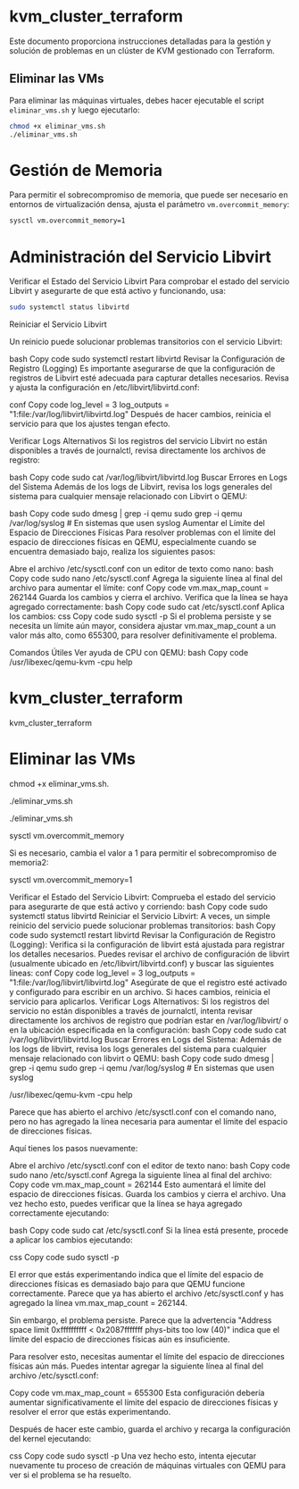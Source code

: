 
# kvm_cluster_terraform

Este documento proporciona instrucciones detalladas para la gestión y solución de problemas en un clúster de KVM gestionado con Terraform.

## Eliminar las VMs

Para eliminar las máquinas virtuales, debes hacer ejecutable el script `eliminar_vms.sh` y luego ejecutarlo:

```bash
chmod +x eliminar_vms.sh
./eliminar_vms.sh
```


# Gestión de Memoria

Para permitir el sobrecompromiso de memoria, que puede ser necesario en entornos de virtualización densa, ajusta el parámetro `vm.overcommit_memory`:

```bash
sysctl vm.overcommit_memory=1
```

#  Administración del Servicio Libvirt
Verificar el Estado del Servicio Libvirt
Para comprobar el estado del servicio Libvirt y asegurarte de que está activo y funcionando, usa:

```bash
sudo systemctl status libvirtd
```

Reiniciar el Servicio Libvirt

Un reinicio puede solucionar problemas transitorios con el servicio Libvirt:

bash
Copy code
sudo systemctl restart libvirtd
Revisar la Configuración de Registro (Logging)
Es importante asegurarse de que la configuración de registros de Libvirt esté adecuada para capturar detalles necesarios. Revisa y ajusta la configuración en /etc/libvirt/libvirtd.conf:

conf
Copy code
log_level = 3
log_outputs = "1:file:/var/log/libvirt/libvirtd.log"
Después de hacer cambios, reinicia el servicio para que los ajustes tengan efecto.

Verificar Logs Alternativos
Si los registros del servicio Libvirt no están disponibles a través de journalctl, revisa directamente los archivos de registro:

bash
Copy code
sudo cat /var/log/libvirt/libvirtd.log
Buscar Errores en Logs del Sistema
Además de los logs de Libvirt, revisa los logs generales del sistema para cualquier mensaje relacionado con Libvirt o QEMU:

bash
Copy code
sudo dmesg | grep -i qemu
sudo grep -i qemu /var/log/syslog  # En sistemas que usen syslog
Aumentar el Límite del Espacio de Direcciones Físicas
Para resolver problemas con el límite del espacio de direcciones físicas en QEMU, especialmente cuando se encuentra demasiado bajo, realiza los siguientes pasos:

Abre el archivo /etc/sysctl.conf con un editor de texto como nano:
bash
Copy code
sudo nano /etc/sysctl.conf
Agrega la siguiente línea al final del archivo para aumentar el límite:
conf
Copy code
vm.max_map_count = 262144
Guarda los cambios y cierra el archivo. Verifica que la línea se haya agregado correctamente:
bash
Copy code
sudo cat /etc/sysctl.conf
Aplica los cambios:
css
Copy code
sudo sysctl -p
Si el problema persiste y se necesita un límite aún mayor, considera ajustar vm.max_map_count a un valor más alto, como 655300, para resolver definitivamente el problema.

Comandos Útiles
Ver ayuda de CPU con QEMU:
bash
Copy code
/usr/libexec/qemu-kvm -cpu help



# kvm_cluster_terraform
 kvm_cluster_terraform


# Eliminar las VMs
chmod +x eliminar_vms.sh.

./eliminar_vms.sh


./eliminar_vms.sh

sysctl vm.overcommit_memory

Si es necesario, cambia el valor a 1 para permitir el sobrecompromiso de memoria2:

sysctl vm.overcommit_memory=1


Verificar el Estado del Servicio Libvirt:
Comprueba el estado del servicio para asegurarte de que está activo y corriendo:
bash
Copy code
sudo systemctl status libvirtd
Reiniciar el Servicio Libvirt:
A veces, un simple reinicio del servicio puede solucionar problemas transitorios:
bash
Copy code
sudo systemctl restart libvirtd
Revisar la Configuración de Registro (Logging):
Verifica si la configuración de libvirt está ajustada para registrar los detalles necesarios. Puedes revisar el archivo de configuración de libvirt (usualmente ubicado en /etc/libvirt/libvirtd.conf) y buscar las siguientes líneas:
conf
Copy code
log_level = 3
log_outputs = "1:file:/var/log/libvirt/libvirtd.log"
Asegúrate de que el registro esté activado y configurado para escribir en un archivo. Si haces cambios, reinicia el servicio para aplicarlos.
Verificar Logs Alternativos:
Si los registros del servicio no están disponibles a través de journalctl, intenta revisar directamente los archivos de registro que podrían estar en /var/log/libvirt/ o en la ubicación especificada en la configuración:
bash
Copy code
sudo cat /var/log/libvirt/libvirtd.log
Buscar Errores en Logs del Sistema:
Además de los logs de libvirt, revisa los logs generales del sistema para cualquier mensaje relacionado con libvirt o QEMU:
bash
Copy code
sudo dmesg | grep -i qemu
sudo grep -i qemu /var/log/syslog  # En sistemas que usen syslog


/usr/libexec/qemu-kvm -cpu help


Parece que has abierto el archivo /etc/sysctl.conf con el comando nano, pero no has agregado la línea necesaria para aumentar el límite del espacio de direcciones físicas.

Aquí tienes los pasos nuevamente:

Abre el archivo /etc/sysctl.conf con el editor de texto nano:
bash
Copy code
sudo nano /etc/sysctl.conf
Agrega la siguiente línea al final del archivo:
Copy code
vm.max_map_count = 262144
Esto aumentará el límite del espacio de direcciones físicas.
Guarda los cambios y cierra el archivo.
Una vez hecho esto, puedes verificar que la línea se haya agregado correctamente ejecutando:

bash
Copy code
sudo cat /etc/sysctl.conf
Si la línea está presente, procede a aplicar los cambios ejecutando:

css
Copy code
sudo sysctl -p


El error que estás experimentando indica que el límite del espacio de direcciones físicas es demasiado bajo para que QEMU funcione correctamente. Parece que ya has abierto el archivo /etc/sysctl.conf y has agregado la línea vm.max_map_count = 262144.

Sin embargo, el problema persiste. Parece que la advertencia "Address space limit 0xffffffffff < 0x2087fffffff phys-bits too low (40)" indica que el límite del espacio de direcciones físicas aún es insuficiente.

Para resolver esto, necesitas aumentar el límite del espacio de direcciones físicas aún más. Puedes intentar agregar la siguiente línea al final del archivo /etc/sysctl.conf:

Copy code
vm.max_map_count = 655300
Esta configuración debería aumentar significativamente el límite del espacio de direcciones físicas y resolver el error que estás experimentando.

Después de hacer este cambio, guarda el archivo y recarga la configuración del kernel ejecutando:

css
Copy code
sudo sysctl -p
Una vez hecho esto, intenta ejecutar nuevamente tu proceso de creación de máquinas virtuales con QEMU para ver si el problema se ha resuelto.